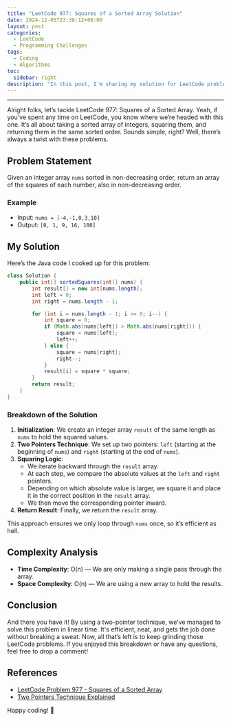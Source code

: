 ```yaml
---
title: "LeetCode 977: Squares of a Sorted Array Solution"
date: 2024-12-05T23:38:12+00:00
layout: post
categories:
  - LeetCode
  - Programming Challenges
tags:
  - Coding
  - Algorithms
toc:
  sidebar: right
description: "In this post, I'm sharing my solution for LeetCode problem 977 - Squares of a Sorted Array. Let's dive into some coding magic and tackle problem-solving head-on!"
---
```

---

Alright folks, let’s tackle LeetCode 977: Squares of a Sorted Array. Yeah, if you’ve spent any time on LeetCode, you know where we’re headed with this one. It’s all about taking a sorted array of integers, squaring them, and returning them in the same sorted order. Sounds simple, right? Well, there’s always a twist with these problems.

## Problem Statement

Given an integer array `nums` sorted in non-decreasing order, return an array of the squares of each number, also in non-decreasing order.

### Example

- Input: `nums = [-4,-1,0,3,10]`
- Output: `[0, 1, 9, 16, 100]`

## My Solution 

Here’s the Java code I cooked up for this problem:

```java
class Solution {
    public int[] sortedSquares(int[] nums) {
        int result[] = new int[nums.length];
        int left = 0;
        int right = nums.length - 1;

        for (int i = nums.length - 1; i >= 0; i--) {
            int square = 0;
            if (Math.abs(nums[left]) > Math.abs(nums[right])) {
                square = nums[left];
                left++;
            } else {
                square = nums[right];
                right--;
            }
            result[i] = square * square;
        }
        return result;
    }
}
```

### Breakdown of the Solution

1. **Initialization**: We create an integer array `result` of the same length as `nums` to hold the squared values.
2. **Two Pointers Technique**: We set up two pointers: `left` (starting at the beginning of `nums`) and `right` (starting at the end of `nums`).
3. **Squaring Logic**: 
   - We iterate backward through the `result` array.
   - At each step, we compare the absolute values at the `left` and `right` pointers.
   - Depending on which absolute value is larger, we square it and place it in the correct position in the `result` array. 
   - We then move the corresponding pointer inward.
4. **Return Result**: Finally, we return the `result` array.

This approach ensures we only loop through `nums` once, so it’s efficient as hell.

## Complexity Analysis

- **Time Complexity**: O(n) — We are only making a single pass through the array.
- **Space Complexity**: O(n) — We are using a new array to hold the results.

## Conclusion

And there you have it! By using a two-pointer technique, we’ve managed to solve this problem in linear time. It's efficient, neat, and gets the job done without breaking a sweat. Now, all that’s left is to keep grinding those LeetCode problems. If you enjoyed this breakdown or have any questions, feel free to drop a comment!

## References

- [LeetCode Problem 977 - Squares of a Sorted Array](https://leetcode.com/problems/squares-of-a-sorted-array/)
- [Two Pointers Technique Explained](https://www.geeksforgeeks.org/two-pointers-technique/) 

Happy coding! 🖖